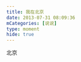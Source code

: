 ```yaml
---
title: 我在北京
date: 2013-07-31 08:09:36
mCategories: [说说]
type: moment
hide: true
---
```


<div id="pics-20130731080936"></div>

<script src="/lib/moment/pics.js"></script>
<script>
var data = [
    {"link": "2013-07-31_000005.jpeg", "type": "shuoshuo"}
];
picsRender(data, "pics-20130731080936");
</script>

北京
